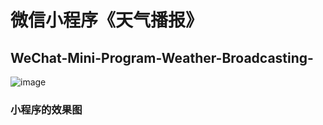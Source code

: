 # 微信小程序《天气播报》
## WeChat-Mini-Program-Weather-Broadcasting-
![image](https://github.com/Owner0707/WeChat-Mini-Program-Weather-Broadcasting-/blob/master/DisplayImage.png)
### 小程序的效果图
